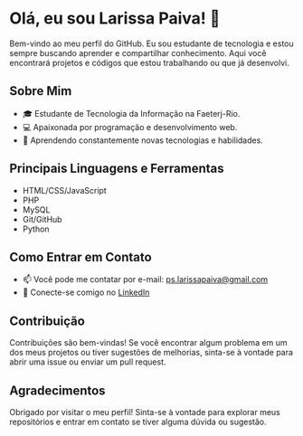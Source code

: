 # Olá, eu sou Larissa Paiva! 👋

Bem-vindo ao meu perfil do GitHub. Eu sou estudante de tecnologia e estou sempre buscando aprender e compartilhar conhecimento. Aqui você encontrará projetos e códigos que estou trabalhando ou que já desenvolvi.

## Sobre Mim

- 🎓 Estudante de Tecnologia da Informação na Faeterj-Rio.
- 💻 Apaixonada por programação e desenvolvimento web.
- 🌱 Aprendendo constantemente novas tecnologias e habilidades.

## Principais Linguagens e Ferramentas

- HTML/CSS/JavaScript
- PHP
- MySQL
- Git/GitHub
- Python

## Como Entrar em Contato

- 📫 Você pode me contatar por e-mail: ps.larissapaiva@gmail.com
- 🔗 Conecte-se comigo no [LinkedIn](https://www.linkedin.com/in/larissa-paiva-b6b972213/)

## Contribuição

Contribuições são bem-vindas! Se você encontrar algum problema em um dos meus projetos ou tiver sugestões de melhorias, sinta-se à vontade para abrir uma issue ou enviar um pull request.

## Agradecimentos

Obrigado por visitar o meu perfil! Sinta-se à vontade para explorar meus repositórios e entrar em contato se tiver alguma dúvida ou sugestão.
